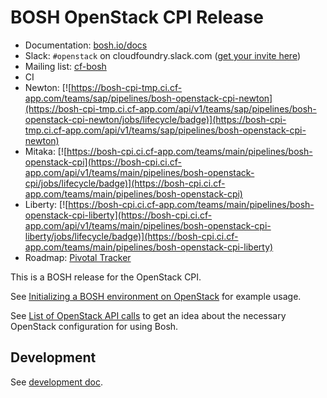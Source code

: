 # BOSH OpenStack CPI Release

* Documentation: [bosh.io/docs](https://bosh.io/docs)
* Slack: `#openstack` on cloudfoundry.slack.com ([get your invite here](https://slack.cloudfoundry.org/))
* Mailing list: [cf-bosh](https://lists.cloudfoundry.org/pipermail/cf-bosh)
* CI 
 * Newton:  [![https://bosh-cpi-tmp.ci.cf-app.com/teams/sap/pipelines/bosh-openstack-cpi-newton](https://bosh-cpi-tmp.ci.cf-app.com/api/v1/teams/sap/pipelines/bosh-openstack-cpi-newton/jobs/lifecycle/badge)](https://bosh-cpi-tmp.ci.cf-app.com/api/v1/teams/sap/pipelines/bosh-openstack-cpi-newton)
 * Mitaka:  [![https://bosh-cpi.ci.cf-app.com/teams/main/pipelines/bosh-openstack-cpi](https://bosh-cpi.ci.cf-app.com/api/v1/teams/main/pipelines/bosh-openstack-cpi/jobs/lifecycle/badge)](https://bosh-cpi.ci.cf-app.com/teams/main/pipelines/bosh-openstack-cpi)
 * Liberty: [![https://bosh-cpi.ci.cf-app.com/teams/main/pipelines/bosh-openstack-cpi-liberty](https://bosh-cpi.ci.cf-app.com/api/v1/teams/main/pipelines/bosh-openstack-cpi-liberty/jobs/lifecycle/badge)](https://bosh-cpi.ci.cf-app.com/teams/main/pipelines/bosh-openstack-cpi-liberty)
* Roadmap: [Pivotal Tracker](https://www.pivotaltracker.com/n/projects/1456570)

This is a BOSH release for the OpenStack CPI.

See [Initializing a BOSH environment on OpenStack](https://bosh.io/docs/init-openstack.html) for example usage.

See [List of OpenStack API calls](docs/openstack-api-calls.md) to get an idea about the necessary OpenStack configuration for using Bosh.

## Development

See [development doc](CONTRIBUTING.md).
